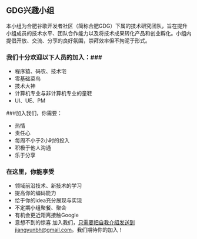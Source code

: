 GDG兴趣小组
---


本小组为合肥谷歌开发者社区（简称合肥GDG）下属的技术研究团队，旨在提升小组成员的技术水平、团队合作能力以及将技术成果转化产品和创业孵化。小组内提倡开放、交流、分享的良好氛围，崇拜效率但不拘泥于形式。
  
### 我们十分欢迎以下人员的加入：###

- 程序猿、码农、技术宅
- 零基础菜鸟
- 技术大神
- 计算机专业与非计算机专业的童鞋
-  UI、UE、PM
  
###加入我们，你需要：
- 热情
- 责任心
- 每周不小于2小时的投入
- 积极于他人沟通
- 乐于分享
### 在这里，你能享受
- 领域前沿技术、新技术的学习
- 提高你的编码能力
- 给于你的idea充分展现与实现
- 不定期小组聚餐、聚会
- 有机会更近距离接触Google
- 意想不到的惊喜
加入我们，只需要把自我介绍发送到jiangyunbh@gmail.com。我们期待你的加入！



